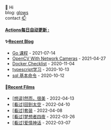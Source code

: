 ###

👋 Hi  
blog: [glows](https://glows.github.io)  
contact [📫](duncyun@gmail.com)


<!--
**glows/glows** is a ✨ _special_ ✨ repository because its `README.md` (this file) appears on your GitHub profile.

Here are some ideas to get you started:

- 🔭 I’m currently working on ...
- 🌱 I’m currently learning ...
- 👯 I’m looking to collaborate on ...
- 🤔 I’m looking for help with ...
- 💬 Ask me about ...
- 📫 How to reach me: ...
- 😄 Pronouns: ...
- ⚡ Fun fact: ...
-->

**<a href="https://github.com/glows/glows/actions" target="_blank">Actions每日自动更新 : </a>**

<table>
<tr>

<tb valign="top" width="50%">

#### ✨<a href="https://glows.github.io" target="_blank">Recent Blog</a>

<!-- blog starts -->

- <a href='https://glows.github.io/_posts/go-lesson/' target='_blank'>Go 课程</a> - 2021-07-14
- <a href='https://glows.github.io/_posts/opencv-with-network-cameras/' target='_blank'>OpenCV With Network Cameras</a> - 2021-04-27
- <a href='https://glows.github.io/_posts/2020-11-04-docker-checklist/' target='_blank'>Docker Checklist</a> - 2020-11-04
- <a href='https://glows.github.io/_posts/2020-10-13-typescript%E5%AD%A6%E4%B9%A0/' target='_blank'>typescript学习</a> - 2020-10-13
- <a href='https://glows.github.io/_posts/2020-10-12-sql-%E5%9F%BA%E6%9C%AC%E5%91%BD%E4%BB%A4/' target='_blank'>sql 基本命令</a> - 2020-10-12

<!-- blog ends -->
</tb>

#### 🌱<a href="https://www.douban.com/people/65855501/" target="_blank">Recent Films</a>

<tb valign="top" width="50%">
<!-- douban starts -->

- <a href='https://book.douban.com/subject/24871971/' target='_blank'>[想读]然而，很美</a> - 2022-04-13
- <a href='http://movie.douban.com/subject/35809022/' target='_blank'>[看过]回到太空</a> - 2022-04-10
- <a href='http://movie.douban.com/subject/35372415/' target='_blank'>[看过]套装</a> - 2022-04-08
- <a href='http://movie.douban.com/subject/1440978/' target='_blank'>[看过]梦想者四夜</a> - 2022-03-26
- <a href='http://movie.douban.com/subject/35376457/' target='_blank'>[看过]爱情神话</a> - 2022-03-07

<!-- douban ends -->

</tb>

</tr>
</table>
